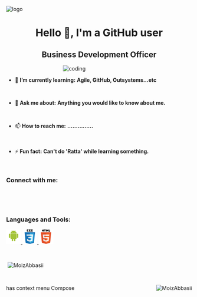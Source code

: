 ![logo](https://github.com/SamimSadeed/SamimSadeed/blob/main/github-logo%2090.png)
<h1 align="center">Hello 👋, I'm a GitHub user</h1>
<h2 align="center">Business Development Officer</h2>
<img align="right" alt="coding" width="350" src="https://avatars.githubusercontent.com/u/19213393?v=4">

 

- 🌱 **I’m currently learning:** **Agile, GitHub, Outsystems...etc**

 

- 💬 **Ask me about:** **Anything you would like to know about me.**

 

- 📫 **How to reach me:** **...............**

 

- ⚡ **Fun fact:** **Can't do 'Ratta' while learning something.**

 

<h3 align="left">Connect with me:</h3>

 

<p align="left">
</p>

 


<h3 align="left">Languages and Tools:</h3>
<p align="left"> <a href="https://developer.android.com" target="_blank" rel="noreferrer"> <img src="https://raw.githubusercontent.com/devicons/devicon/master/icons/android/android-original-wordmark.svg" alt="android" width="40" height="40"/> </a> <a href="https://www.w3schools.com/css/" target="_blank" rel="noreferrer"> <img src="https://raw.githubusercontent.com/devicons/devicon/master/icons/css3/css3-original-wordmark.svg" alt="css3" width="40" height="40"/> </a> <a href="https://www.w3.org/html/" target="_blank" rel="noreferrer"> <img src="https://raw.githubusercontent.com/devicons/devicon/master/icons/html5/html5-original-wordmark.svg" alt="html5" width="40" height="40"/> </a> </p>

 

<p>&nbsp;<img align="center" src="https://github-readme-stats.vercel.app/api?username=MoizAbbasii&show_icons=true&locale=en" alt="MoizAbbasii" /></p>

 

<p><img align="right" src="https://github-readme-streak-stats.herokuapp.com/?user=MoizAbbasii&" alt="MoizAbbasii" /></p>


has context menu
Compose
